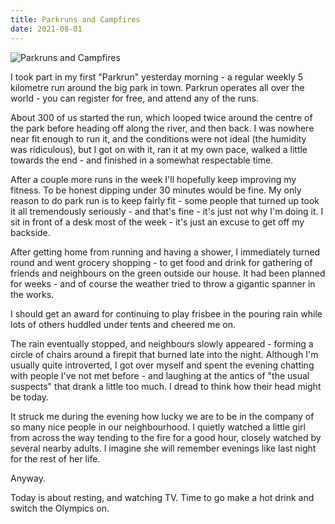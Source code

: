 ```yaml
---
title: Parkruns and Campfires
date: 2021-08-01
---
```


![Parkruns and Campfires](https://source.unsplash.com/DWyRC2juMgs/1600x900)

I took part in my first "Parkrun" yesterday morning - a regular weekly 5 kilometre run around the big park in town. Parkrun operates all over the world - you can register for free, and attend any of the runs.

About 300 of us started the run, which looped twice around the centre of the park before heading off along the river, and then back. I was nowhere near fit enough to run it, and the conditions were not ideal (the humidity was ridiculous), but I got on with it, ran it at my own pace, walked a little towards the end - and finished in a somewhat respectable time.

After a couple more runs in the week I'll hopefully keep improving my fitness. To be honest dipping under 30 minutes would be fine. My only reason to do park run is to keep fairly fit - some people that turned up took it all tremendously seriously - and that's fine - it's just not why I'm doing it. I sit in front of a desk most of the week - it's just an excuse to get off my backside.

After getting home from running and having a shower, I immediately turned round and went grocery shopping - to get food and drink for gathering of friends and neighbours on the green outside our house. It had been planned for weeks - and of course the weather tried to throw a gigantic spanner in the works.

I should get an award for continuing to play frisbee in the pouring rain while lots of others huddled under tents and cheered me on.

The rain eventually stopped, and neighbours slowly appeared - forming a circle of chairs around a firepit that burned late into the night. Although I'm usually quite introverted, I got over myself and spent the evening chatting with people I've not met before - and laughing at the antics of "the usual suspects" that drank a little too much. I dread to think how their head might be today.

It struck me during the evening how lucky we are to be in the company of so many nice people in our neighbourhood. I quietly watched a little girl from across the way tending to the fire for a good hour, closely watched by several nearby adults. I imagine she will remember evenings like last night for the rest of her life.

Anyway.

Today is about resting, and watching TV. Time to go make a hot drink and switch the Olympics on.
